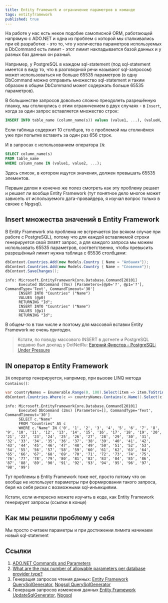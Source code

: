 ```yaml
---
title: Entity Framework и ограничение параметров в команде
tags: entityframework
published: true
---
```


На работе у нас есть некое подобие самописной ORM, работающей напрямую с ADO.NET и одна из проблем с которой мы сталкивались при её разработке - это то, что у количества параметров используемых в DbCommand есть лимит - этот лимит накладывается базой данных и у разных баз данных он разный.

Например, у PostgreSQL в каждом sql-statement (под sql-statement имеется в виду то, что в разговорной речи называют sql-запросом) может использоваться не больше 65535 параметров (в одну DbCommand можно отправить множество sql-statement и таким образом в общем DbCommand может содержать больше 65535 параметров).

В большинстве запросов довольно сложно преодолеть разрешённую планку, мы столкнулись с этим ограничением в двух случаях - в `Insert`, когда за один запрос вставляется множество строк:

```sql
INSERT INTO table_name (column_namе(s)) values (value1, ...), (valueN, ...), ...
```

Если таблица содержит 10 столбцов, то с проблемой мы столкнёмся уже при попытке вставить за один раз 656 строк.

И в запросах с использованием оператора `IN`:

```sql
SELECT column_name(s)
FROM table_name
WHERE column_name IN (value1, value2, ...);
```

Здесь список, в котором ищутся значения, должен превышать 65535 элементов.

Первым делом я конечно же полез смотреть как эту проблему решает и решает ли вообще Entity Framework (тут понятное дело многое может зависеть от используемого дата-провайдера, я изучал вопрос только в связке с Npgsql).

## Insert множества значений в Entity Framework

В Entity Framework эта проблема не встречается (во всяком случае при работе с PostgreSQL), потому что для каждой вставляемой строки генерируется свой `INSERT` запрос, а для каждого запроса мы можем использовать 65535 параметров, соответственно, чтобы превысить разрешённый лимит нужна таблица с 65536 столбцами:

```csharp
dbContext.Countries.Add(new Models.Country { Name = "Албания"});
dbContext.Countries.Add(new Models.Country { Name = "Словения"});
dbContext.SaveChanges();
```

```
info: Microsoft.EntityFrameworkCore.Database.Command[20101]
      Executed DbCommand (7ms) [Parameters=[@p0='?', @p1='?'], CommandType='Text', CommandTimeout='30']
      INSERT INTO "Countries" ("Name")
      VALUES (@p0)
      RETURNING "Id";
      INSERT INTO "Countries" ("Name")
      VALUES (@p1)
      RETURNING "Id";
```

В общем-то в том числе и поэтому для массовой вставки Entity Framework не очень пригоден.

> Кстати, по поводу массового INSERT в дотнете и PostgreSQL недавно был доклад у DotNetRu: [Евгений Фирстов - PostgreSQL: Under Pressure](https://youtu.be/ZH7VtsyYSGk)

## IN оператор в Entity Framework

`IN` оператор генерируется, например, при вызове LINQ метода `Contains()`:

```csharp
var countryNames = Enumerable.Range(0, 100).Select(item => item.ToString()).ToList();
dbContext.Countries.Where(c => countryNames.Contains(c.Name)).Select(c => c.Name).ToArray();
```

```
info: Microsoft.EntityFrameworkCore.Database.Command[20101]
      Executed DbCommand (2ms) [Parameters=[], CommandType='Text', CommandTimeout='30']
      SELECT c."Name"
      FROM "Countries" AS c
      WHERE c."Name" IN ('0', '1', '2', '3', '4', '5', '6', '7', '8', '9', '10', '11', '12', '13', '14', '15', '16', '17', '18', '19', '20', '21', '22', '23', '24', '25', '26', '27', '28', '29', '30', '31', '32', '33', '34', '35', '36', '37', '38', '39', '40', '41', '42', '43', '44', '45', '46', '47', '48', '49', '50', '51', '52', '53', '54', '55', '56', '57', '58', '59', '60', '61', '62', '63', '64', '65', '66', '67', '68', '69', '70', '71', '72', '73', '74', '75', '76', '77', '78', '79', '80', '81', '82', '83', '84', '85', '86', '87', '88', '89', '90', '91', '92', '93', '94', '95', '96', '97', '98', '99')
```

Тут проблемы в Entity Framework тоже нет, просто потому что он вообще не использует параметры при формировании такого запроса, беря на себя риски с возможными sql-инъекциями.

Кстати, если интересно можете изучить в коде, как Entity Framework генерирует запросы (ссылки в конце)

## Как мы решили проблему у себя

Мы просто считаем параметры и при достижении лимита начинаем новый sql-statement

## Ссылки

1. [ADO.NET Commands and Parameters](https://docs.microsoft.com/en-us/dotnet/framework/data/adonet/commands-and-parameters)
2. [What are the max number of allowable parameters per database provider type?](https://stackoverflow.com/q/6581573/5402731)
3. Генерация запросов чтения данных: [Entity Framework QuerySqlGenerator](https://github.com/dotnet/efcore/blob/v3.1.8/src/EFCore.Relational/Query/QuerySqlGenerator.cs#L570), [Npgsql QuerySqlGenerator](https://github.com/npgsql/efcore.pg/blob/v3.1.4/src/EFCore.PG/Query/Internal/NpgsqlQuerySqlGenerator.cs)
4. Генерация запросов изменения данных [Entity Framework UpdateSqlGenerator](https://github.com/dotnet/efcore/blob/v3.1.8/src/EFCore.Relational/Update/UpdateSqlGenerator.cs), [Npgsql ](https://github.com/npgsql/efcore.pg/blob/v3.1.4/src/EFCore.PG/Update/Internal/NpgsqlUpdateSqlGenerator.cs)
